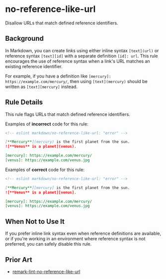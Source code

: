 # no-reference-like-url

Disallow URLs that match defined reference identifiers.

## Background

In Markdown, you can create links using either inline syntax `[text](url)` or reference syntax `[text][id]` with a separate definition `[id]: url`. This rule encourages the use of reference syntax when a link's URL matches an existing reference identifier.

For example, if you have a definition like `[mercury]: https://example.com/mercury/`, then using `[text](mercury)` should be written as `[text][mercury]` instead.

## Rule Details

This rule flags URLs that match defined reference identifiers.

Examples of **incorrect** code for this rule:

```markdown
<!-- eslint markdown/no-reference-like-url: "error" -->

[**Mercury**](mercury) is the first planet from the sun.
![**Venus** is a planet](venus).

[mercury]: https://example.com/mercury/
[venus]: https://example.com/venus.jpg
```

Examples of **correct** code for this rule:

```markdown
<!-- eslint markdown/no-reference-like-url: "error" -->

[**Mercury**][mercury] is the first planet from the sun.
![**Venus** is a planet][venus].

[mercury]: https://example.com/mercury/
[venus]: https://example.com/venus.jpg
```

## When Not to Use It

If you prefer inline link syntax even when reference definitions are available, or if you're working in an environment where reference syntax is not preferred, you can safely disable this rule.

## Prior Art

* [remark-lint-no-reference-like-url](https://github.com/remarkjs/remark-lint/tree/main/packages/remark-lint-no-reference-like-url)
